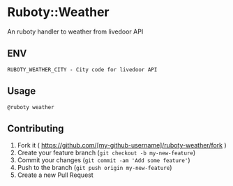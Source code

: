 # Ruboty::Weather
An ruboty handler to weather from livedoor API

## ENV
```
RUBOTY_WEATHER_CITY - City code for livedoor API
```

## Usage
```
@ruboty weather
```

## Contributing

1. Fork it ( https://github.com/[my-github-username]/ruboty-weather/fork )
2. Create your feature branch (`git checkout -b my-new-feature`)
3. Commit your changes (`git commit -am 'Add some feature'`)
4. Push to the branch (`git push origin my-new-feature`)
5. Create a new Pull Request
